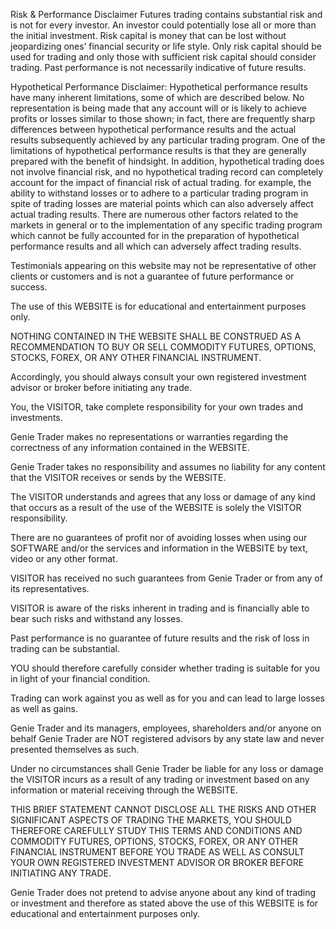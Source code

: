 Risk & Performance Disclaimer
Futures trading contains substantial risk and is not for every investor. An investor could potentially lose all or more than the initial investment. Risk capital is money that can be lost without jeopardizing ones’ financial security or life style. Only risk capital should be used for trading and only those with sufficient risk capital should consider trading. Past performance is not necessarily indicative of future results.

Hypothetical Performance Disclaimer:
Hypothetical performance results have many inherent limitations, some of which are described below. No representation is being made that any account will or is likely to achieve profits or losses similar to those shown; in fact, there are frequently sharp differences between hypothetical performance results and the actual results subsequently achieved by any particular trading program. One of the limitations of hypothetical performance results is that they are generally prepared with the benefit of hindsight. In addition, hypothetical trading does not involve financial risk, and no hypothetical trading record can completely account for the impact of financial risk of actual trading. for example, the ability to withstand losses or to adhere to a particular trading program in spite of trading losses are material points which can also adversely affect actual trading results. There are numerous other factors related to the markets in general or to the implementation of any specific trading program which cannot be fully accounted for in the preparation of hypothetical performance results and all which can adversely affect trading results.


Testimonials appearing on this website may not be representative of other clients or customers and is not a guarantee of future performance or success.

The use of this WEBSITE is for educational and entertainment purposes only.

NOTHING CONTAINED IN THE WEBSITE SHALL BE CONSTRUED AS A RECOMMENDATION TO BUY OR SELL COMMODITY FUTURES, OPTIONS, STOCKS, FOREX, OR ANY OTHER FINANCIAL INSTRUMENT.

Accordingly, you should always consult your own registered investment advisor or broker before initiating any trade.

You, the VISITOR, take complete responsibility for your own trades and investments.

Genie Trader makes no representations or warranties regarding the correctness of any information contained in the WEBSITE.

Genie Trader takes no responsibility and assumes no liability for any content that the VISITOR receives or sends by the WEBSITE.

The VISITOR understands and agrees that any loss or damage of any kind that occurs as a result of the use of the WEBSITE is solely the VISITOR responsibility.

There are no guarantees of profit nor of avoiding losses when using our SOFTWARE and/or the services and information in the WEBSITE by text, video or any other format.

VISITOR has received no such guarantees from Genie Trader or from any of its representatives.

VISITOR is aware of the risks inherent in trading and is financially able to bear such risks and withstand any losses.

Past performance is no guarantee of future results and the risk of loss in trading can be substantial.

YOU should therefore carefully consider whether trading is suitable for you in light of your financial condition.

Trading can work against you as well as for you and can lead to large losses as well as gains.

Genie Trader and its managers, employees, shareholders and/or anyone on behalf Genie Trader are NOT registered advisors by any state law and never presented themselves as such.

Under no circumstances shall Genie Trader be liable for any loss or damage the VISITOR incurs as a result of any trading or investment based on any information or material receiving through the WEBSITE.

THIS BRIEF STATEMENT CANNOT DISCLOSE ALL THE RISKS AND OTHER SIGNIFICANT ASPECTS OF TRADING THE MARKETS, YOU SHOULD THEREFORE CAREFULLY STUDY THIS TERMS AND CONDITIONS AND COMMODITY FUTURES, OPTIONS, STOCKS, FOREX, OR ANY OTHER FINANCIAL INSTRUMENT BEFORE YOU TRADE AS WELL AS CONSULT YOUR OWN REGISTERED INVESTMENT ADVISOR OR BROKER BEFORE INITIATING ANY TRADE.

Genie Trader does not pretend to advise anyone about any kind of trading or investment and therefore as stated above the use of this WEBSITE is for educational and entertainment purposes only.
